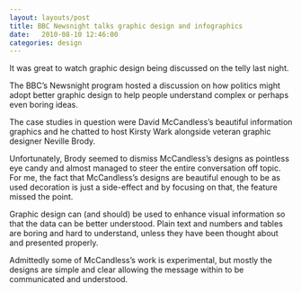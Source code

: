 ```yaml
---
layout: layouts/post 
title: BBC Newsnight talks graphic design and infographics
date:   2010-08-10 12:46:00
categories: design
---
```


It was great to watch graphic design being discussed on the telly last night.

The BBC’s Newsnight program hosted a discussion on how politics might adopt better graphic design to help people understand complex or perhaps even boring ideas.

<!--more-->

The case studies in question were David McCandless’s beautiful information graphics and he chatted to host Kirsty Wark alongside veteran graphic designer Neville Brody.

Unfortunately, Brody seemed to dismiss McCandless’s designs as pointless eye candy and almost managed to steer the entire conversation off topic. For me, the fact that McCandless’s designs are beautiful enough to be as used decoration is just a side-effect and by focusing on that, the feature missed the point.

Graphic design can (and should) be used to enhance visual information so that the data can be better understood. Plain text and numbers and tables are boring and hard to understand, unless they have been thought about and presented properly.

Admittedly some of McCandless’s work is experimental, but mostly the designs are simple and clear allowing the message within to be communicated and understood.